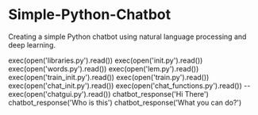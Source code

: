 # Simple-Python-Chatbot

Creating a simple Python chatbot using natural language processing and deep learning.

exec(open('libraries.py').read())
exec(open('init.py').read())
exec(open('words.py').read())
exec(open('lem.py').read())
exec(open('train_init.py').read())
exec(open('train.py').read())
exec(open('chat_init.py').read())
exec(open('chat_functions.py').read())
--exec(open('chatgui.py').read())
chatbot_response('Hi There')
chatbot_response('Who is this')
chatbot_response('What you can do?')


